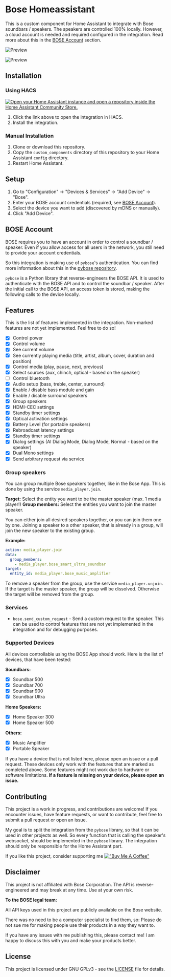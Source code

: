 # Bose Homeassistant

This is a custom component for Home Assistant to integrate with Bose soundbars / speakers.
The speakers are controlled 100% locally. However, a cloud account is needed and required configured in the integration. Read more about this in the [BOSE Account](#bose-account) section.

![Preview](images/entities.jpg)

![Preview](images/media_player.jpg)

## Installation

### Using HACS

[![Open your Home Assistant instance and open a repository inside the Home Assistant Community Store.](http://mine.li/mTnn1)](http://mine.li/uuOUj)

1. Click the link above to open the integration in HACS.
2. Install the integration.

### Manual Installation

1. Clone or download this repository.
2. Copy the `custom_components` directory of this repository to your Home Assistant `config` directory.
3. Restart Home Assistant.

## Setup

1. Go to "Configuration" -> "Devices & Services" -> "Add Device" -> "Bose".
2. Enter your BOSE account credentials (required, see [BOSE Account](#bose-account)).
3. Select the device you want to add (discovered by mDNS or manually).
4. Click "Add Device".

## BOSE Account

BOSE requires you to have an account in order to control a soundbar / speaker. Even if you allow access for all users in the network, you still need to provide your account credentials.

So this integration is making use of `pybose`'s authentication. You can find more information about this in the [pybose repository](https://github.com/cavefire/pybose).

`pybose` is a Python library that reverse-engineers the BOSE API. It is used to authenticate with the BOSE API and to control the soundbar / speaker. After the initial call to the BOSE API, an access token is stored, making the following calls to the device locally.

## Features

This is the list of features implemented in the integration. Non-marked features are not yet implemented. Feel free to do so!

- [x] Control power
- [x] Control volume
- [x] See current volume
- [x] See currently playing media (title, artist, album, cover, duration and position)
- [x] Control media (play, pause, next, previous)
- [x] Select sources (aux, chinch, optical - based on the speaker)
- [ ] Control bluetooth 
- [x] Audio setup (bass, treble, center, surround)
- [x] Enable / disable bass module and gain
- [x] Enable / disable surround speakers 
- [x] Group speakers
- [x] HDMI-CEC settings
- [x] Standby timer settings
- [x] Optical activation settings
- [x] Battery Level (for portable speakers)
- [x] Rebroadcast latency settings
- [x] Standby timer settings
- [x] Dialog settings (AI Dialog Mode, Dialog Mode, Normal - based on the speaker)
- [x] Dual Mono settings
- [x] Send arbitrary request via service

### Group speakers
You can group multiple Bose speakers together, like in the Bose App. This is done by using the service `media_player.join`.

**Target:** Select the entity you want to be the master speaker (max. 1 media player!)
**Group members:** Select the entities you want to join the master speaker.

You can either join all desired speakers together, or you can join them one by one.
Joining a speaker to a other speaker, that is already in a group, will join the new speaker to the existing group.

**Example:**
```yaml
action: media_player.join
data:
  group_members:
    - media_player.bose_smart_ultra_soundbar
target:
  entity_id: media_player.bose_music_amplifier
```

To remove a speaker from the group, use the service `media_player.unjoin`. If the target is the master speaker, the group will be dissolved. Otherwise the target will be removed from the group.

### Services

- `bose.send_custom_request` - Send a custom request to the speaker. This can be used to control features that are not yet implemented in the integration and for debugging purposes.

### Supported Devices

All devices controllable using the BOSE App should work. Here is the list of devices, that have been tested:

**Soundbars:**
- [x] Soundbar 500
- [x] Soundbar 700
- [x] Soundbar 900
- [x] Soundbar Ultra

**Home Speakers:**
- [x] Home Speaker 300
- [x] Home Speaker 500

**Others:**
- [x] Music Amplifier
- [x] Portable Speaker

If you have a device that is not listed here, please open an issue or a pull request.
These devices only work with the features that are marked as completed above. Some features might not work due to hardware or software limitations. 
**If a feature is missing on your device, please open an issue.**

## Contributing
This project is a work in progress, and contributions are welcome!
If you encounter issues, have feature requests, or want to contribute, feel free to submit a pull request or open an issue.

My goal is to split the integration from the `pybose` library, so that it can be used in other projects as well. So every function that is calling the speaker's websocket, should be implemented in the `pybose` library. The integration should only be responsible for the Home Assistant part.

If you like this project, consider supporting me 
[!["Buy Me A Coffee"](https://www.buymeacoffee.com/assets/img/custom_images/yellow_img.png)](https://www.buymeacoffee.com/cavefire)


## Disclaimer
This project is not affiliated with Bose Corporation. The API is reverse-engineered and may break at any time. Use at your own risk.

**To the BOSE legal team:**

All API keys used in this project are publicly available on the Bose website.

There was no need to be a computer specialist to find them, so: Please do not sue me for making people use their products in a way they want to.

If you have any issues with me publishing this, please contact me! I am happy to discuss this with you and make your products better.

## License
This project is licensed under GNU GPLv3 - see the [LICENSE](LICENSE) file for details.
